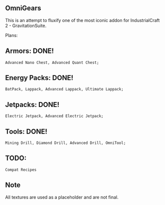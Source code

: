 ## OmniGears
This is an attempt to fluxify one of the most iconic addon for IndustrialCraft 2 - GravitationSuite.

Plans:

## Armors: DONE!
    Advanced Nano Chest, Advanced Quant Chest;
## Energy Packs: DONE!
    BatPack, Lappack, Advanced Lappack, Ultimate Lappack;
## Jetpacks: DONE!
    Electric Jetpack, Advanced Electric Jetpack;
## Tools: DONE!
    Mining Drill, Diamond Drill, Advanced Drill, OmniTool;

## TODO:
    Compat Recipes

## Note
All textures are used as a placeholder and are not final. 